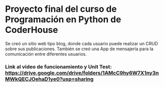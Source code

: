 # Proyecto final del curso de Programación en Python de CoderHouse  

Se creó un sitio web tipo blog, donde cada usuario puede realizar un CRUD sobre sus publicaciones. También se creó una App de mensajería para la comunicación entre diferentes usuarios.   
### Link al video de funcionamiento y Unit Test: https://drive.google.com/drive/folders/1AMcC9hy6W7X1ny3nMWkQECJOehaD1ye0?usp=sharing
